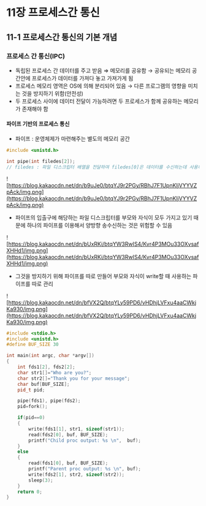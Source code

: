 # 11장 프로세스간 통신

## 11-1 프로세스간 통신의 기본 개념

### **프로세스 간 통신(IPC)**

* 독립된 프로세스 간 데이터를 주고 받음 ⇒ 메모리를 공유함 → 공유되는 메모리 공간안에 프로세스가 데이터를 가져다 놓고 가져가게 됨
* 프로세스 메모리 영역은 OS에 의해 분리되어 있음 → 다른 프로그램의 영향을 미치는 것을 방지하기 위함(안전성)
* 두 프로세스 사이에 데이터 전달이 가능하려면 두 프로세스가 함께 공유하는 메모리가 존재해야 함

#### **파이프 기반의 프로세스 통신**

* 파이프 : 운영체제가 마련해주는 별도의 메모리 공간

```cpp
#include <unistd.h>

int pipe(int filedes[2]);
// filedes : 파일 디스크립터 배열을 전달하여 filedes[0]은 데이터를 수신하는데 사용하는 출구가 되고 filedes[1]은 전송하는데 사용하는 입구가 됨
```

![https://blog.kakaocdn.net/dn/b9uJe0/btqYJ9r2PGy/RBhJ7F1UpnKljVYYVZpAck/img.png](https://blog.kakaocdn.net/dn/b9uJe0/btqYJ9r2PGy/RBhJ7F1UpnKljVYYVZpAck/img.png)

* 파이프의 입출구에 해당하는 파일 디스크립터를 부모와 자식이 모두 가지고 있기 때문에 하나의 파이프를 이용해서 양방향 송수신하는 것은 위험할 수 있음

![https://blog.kakaocdn.net/dn/bUxRKi/btqYW3RwIS4/Kvr4P3MOu33OXvsafXHHd1/img.png](https://blog.kakaocdn.net/dn/bUxRKi/btqYW3RwIS4/Kvr4P3MOu33OXvsafXHHd1/img.png)

* 그것을 방지하기 위해 파이프를 따로 만들어 부모와 자식이 write할 때 사용하는 파이프를 따로 관리

![https://blog.kakaocdn.net/dn/bfVX2Q/btqYLy59PD6/vHDhjLVFxu4aaCWkjKa930/img.png](https://blog.kakaocdn.net/dn/bfVX2Q/btqYLy59PD6/vHDhjLVFxu4aaCWkjKa930/img.png)

```cpp
#include <stdio.h>
#include <unistd.h>
#define BUF_SIZE 30

int main(int argc, char *argv[])
{
    int fds1[2], fds2[2];
    char str1[]="Who are you?";
    char str2[]="Thank you for your message";
    char buf[BUF_SIZE];
    pid_t pid;

    pipe(fds1), pipe(fds2);
    pid=fork();

    if(pid==0)
    {
        write(fds1[1], str1, sizeof(str1));
        read(fds2[0], buf, BUF_SIZE);
        printf("Child proc output: %s \n",  buf);
    }
    else
    {
        read(fds1[0], buf, BUF_SIZE);
        printf("Parent proc output: %s \n", buf);
        write(fds2[1], str2, sizeof(str2));
        sleep(3);
    }
    return 0;
}
```
